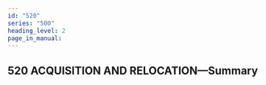 ```yaml
---
id: "520"
series: "500"
heading_level: 2
page_in_manual: 
---
```


## 520 ACQUISITION AND RELOCATION—Summary